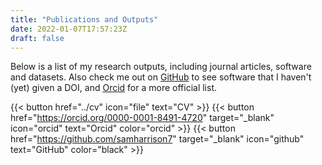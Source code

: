 ```yaml
---
title: "Publications and Outputs"
date: 2022-01-07T17:57:23Z
draft: false
---
```



Below is a list of my research outputs, including journal articles, software and datasets. Also check me out on [GitHub](https://github.com/samharrison7) to see software that I haven't (yet) given a DOI, and [Orcid](https://orcid.org/0000-0001-8491-4720) for a more official list.

{{< button href="../cv" icon="file" text="CV" >}}
{{< button href="https://orcid.org/0000-0001-8491-4720" target="_blank" icon="orcid" text="Orcid" color="orcid" >}}
{{< button href="https://github.com/samharrison7" target="_blank" icon="github" text="GitHub" color="black" >}}